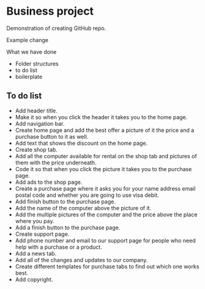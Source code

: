 # Business project
Demonstration of creating GitHub repo.

Example change

What we have done
- Folder structures  
- to do list
- boilerplate

## To do list
- Add header title.
- Make it so when you click the header it takes you to the home page.
- Add navigation bar.
- Create home page and add the best offer a picture of it the price and a purchase button to it as well.
- Add text that shows the discount on the home page.
- Create shop tab.
- Add all the computer available for rental on the shop tab and pictures of them with the price underneath.
- Code it so that when you click the picture it takes you to the purchase page.
- Add ads to the shop page.
- Create a purchase page where it asks you for your name address email postal code and whether you are going to use visa debit.
- Add finish button to the purchase page.
- Add the name of the computer above the picture of it.
- Add the multiple pictures of the computer and the price above the place where you pay.
- Add a finish button to the purchase page.
- Create support page.
- Add phone number and email to our support page for people who need help with a purchase or a product.
- Add a news tab.
- Add all of the changes and updates to our company.
- Create different templates for purchase tabs to find out which one works best.
- Add copyright.
